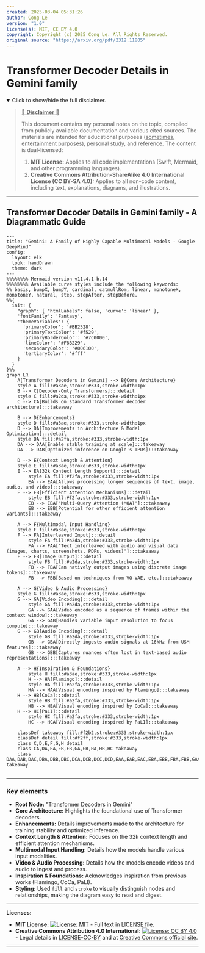 ```yaml
---
created: 2025-03-04 05:31:26
author: Cong Le
version: "1.0"
license(s): MIT, CC BY 4.0
copyright: Copyright (c) 2025 Cong Le. All Rights Reserved.
original source: "https://arxiv.org/pdf/2312.11805"
---
```




# Transformer Decoder Details in Gemini family
<details open>
<summary>Click to show/hide the full disclaimer.</summary>
   
> <ins>📢 **Disclaimer** 🚨</ins>
>
> This document contains my personal notes on the topic,
> compiled from publicly available documentation and various cited sources.
> The materials are intended for educational purposes (<ins>sometimes, entertainment purposes</ins>), personal study, and reference.
> The content is dual-licensed:
> 1. **MIT License:** Applies to all code implementations (Swift, Mermaid, and other programming languages).
> 2. **Creative Commons Attribution-ShareAlike 4.0 International License (CC BY-SA 4.0):** Applies to all non-code content, including text, explanations, diagrams, and illustrations.

</details>

---


## Transformer Decoder Details in Gemini family - A Diagrammatic Guide 


```mermaid
---
title: "Gemini: A Family of Highly Capable Multimodal Models - Google DeepMind"
config:
  layout: elk
  look: handDrawn
  theme: dark
---
%%%%%%%% Mermaid version v11.4.1-b.14
%%%%%%%% Available curve styles include the following keywords:
%% basis, bumpX, bumpY, cardinal, catmullRom, linear, monotoneX, monotoneY, natural, step, stepAfter, stepBefore.
%%{
  init: {
    "graph": { "htmlLabels": false, 'curve': 'linear' },
    'fontFamily': 'Fantasy',
    'themeVariables': {
      'primaryColor': '#BB2528',
      'primaryTextColor': '#f529',
      'primaryBorderColor': '#7C0000',
      'lineColor': '#F8B229',
      'secondaryColor': '#006100',
      'tertiaryColor': '#fff'
    }
  }
}%%
graph LR
    A[Transformer Decoders in Gemini] --> B{Core Architecture}
    style A fill:#a3ae,stroke:#333,stroke-width:1px
    B --> C[Decoder-Only Transformers]:::detail
    style C fill:#a2da,stroke:#333,stroke-width:1px
    C --> CA[Builds on standard Transformer decoder architecture]:::takeaway

    B --> D{Enhancements}
    style D fill:#a3ae,stroke:#333,stroke-width:1px
    D --> DA[Improvements in Architecture & Model Optimization]:::detail
    style DA fill:#a2fa,stroke:#333,stroke-width:1px
    DA --> DAA[Enable stable training at scale]:::takeaway
    DA --> DAB[Optimized inference on Google's TPUs]:::takeaway

    D --> E{Context Length & Attention}
    style E fill:#a3ae,stroke:#333,stroke-width:1px
    E --> EA[32k Context Length Support]:::detail
        style EA fill:#f2fa,stroke:#333,stroke-width:1px
        EA --> EAA[Allows processing longer sequences of text, image, audio, and video]:::takeaway
    E --> EB[Efficient Attention Mechanisms]:::detail
        style EB fill:#f2fa,stroke:#333,stroke-width:1px
        EB --> EBA["Multi-Query Attention (MQA)"]:::takeaway
        EB --> EBB[Potential for other efficient attention variants]:::takeaway

    A --> F{Multimodal Input Handling}
    style F fill:#a3ae,stroke:#333,stroke-width:1px
    F --> FA[Interleaved Input]:::detail
        style FA fill:#a2da,stroke:#333,stroke-width:1px
        FA --> FAA["Text interleaved with audio and visual data (images, charts, screenshots, PDFs, videos)"]:::takeaway
    F --> FB[Image Output]:::detail
        style FB fill:#a2da,stroke:#333,stroke-width:1px
        FB --> FBA[Can natively output images using discrete image tokens]:::takeaway
        FB --> FBB[Based on techniques from VQ-VAE, etc.]:::takeaway

    A --> G{Video & Audio Processing}
    style G fill:#a3ae,stroke:#333,stroke-width:1px
    G --> GA[Video Encoding]:::detail
        style GA fill:#a2da,stroke:#333,stroke-width:1px
        GA --> GAA[Video encoded as a sequence of frames within the context window]:::takeaway
        GA --> GAB[Handles variable input resolution to focus compute]:::takeaway
    G --> GB[Audio Encoding]:::detail
        style GB fill:#a2da,stroke:#333,stroke-width:1px
        GB --> GBA[Directly ingests audio signals at 16kHz from USM features]:::takeaway
        GB --> GBB[Captures nuances often lost in text-based audio representations]:::takeaway

    A --> H{Inspiration & Foundations}
        style H fill:#a3ae,stroke:#333,stroke-width:1px
        H --> HA[Flamingo]:::detail
        style HA fill:#a2fa,stroke:#333,stroke-width:1px
        HA --> HAA[Visual encoding inspired by Flamingo]:::takeaway
    H --> HB[CoCa]:::detail
        style HB fill:#a2fa,stroke:#333,stroke-width:1px
        HB --> HBA[Visual encoding inspired by CoCa]:::takeaway
    H --> HC[PaLI]:::detail
        style HC fill:#a2fa,stroke:#333,stroke-width:1px
        HC --> HCA[Visual encoding inspired by PaLI]:::takeaway
        
    classDef takeaway fill:#f2b2,stroke:#333,stroke-width:1px
    classDef detail fill:#f2ff,stroke:#333,stroke-width:1px
    class C,D,E,F,G,H detail
    class CA,DA,EA,EB,FB,GA,GB,HA,HB,HC takeaway
    class DAA,DAB,DAC,DBA,DBB,DBC,DCA,DCB,DCC,DCD,EAA,EAB,EAC,EBA,EBB,FBA,FBB,GAA,GAB,GBA,GBB,HAA,HBA,HCA takeaway
    
```

---


### Key elements

*   **Root Node:** "Transformer Decoders in Gemini"
*   **Core Architecture:** Highlights the foundational use of Transformer decoders.
*   **Enhancements:** Details improvements made to the architecture for training stability and optimized inference.
*   **Context Length & Attention:** Focuses on the 32k context length and efficient attention mechanisms.
*   **Multimodal Input Handling:**  Details how the models handle various input modalities.
*   **Video & Audio Processing:** Details how the models encode videos and audio to ingest and process.
*   **Inspiration & Foundations:** Acknowledges inspiration from previous works (Flamingo, CoCa, PaLI).
*   **Styling:** Used `fill` and `stroke` to visually distinguish nodes and relationships, making the diagram easy to read and digest.



---
**Licenses:**

- **MIT License:**  [![License: MIT](https://img.shields.io/badge/License-MIT-yellow.svg)](LICENSE) - Full text in [LICENSE](LICENSE) file.
- **Creative Commons Attribution 4.0 International:** [![License: CC BY 4.0](https://licensebuttons.net/l/by/4.0/88x31.png)](LICENSE-CC-BY) - Legal details in [LICENSE-CC-BY](LICENSE-CC-BY) and at [Creative Commons official site](http://creativecommons.org/licenses/by/4.0/).

---